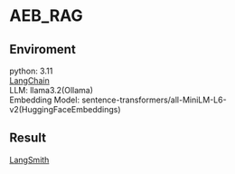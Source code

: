 # AEB_RAG

## Enviroment 
python: 3.11  
[LangChain](https://python.langchain.com/docs/introduction/)   
LLM: llama3.2(Ollama)  
Embedding Model: sentence-transformers/all-MiniLM-L6-v2(HuggingFaceEmbeddings)  

## Result
[LangSmith](https://smith.langchain.com/public/dd752483-5f14-4f76-8336-29d35ae12802/r)
